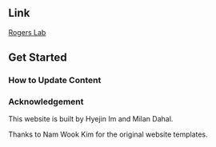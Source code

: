 ## Link

[Rogers Lab](https://github.com/hyejinim/rogerslab)

## Get Started

### How to Update Content

### Acknowledgement
This website is built by Hyejin Im and Milan Dahal.

Thanks to Nam Wook Kim for the original website templates.

